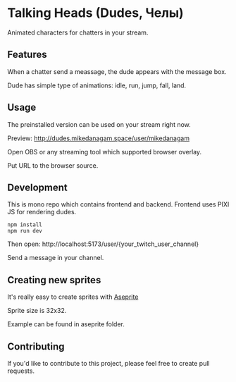 # Talking Heads (Dudes, Челы)

Animated characters for chatters in your stream.

## Features

When a chatter send a meassage, the dude appears with the message box.

Dude has simple type of animations: idle, run, jump, fall, land.

## Usage

The preinstalled version can be used on your stream right now.

Preview: http://dudes.mikedanagam.space/user/mikedanagam

Open OBS or any streaming tool which supported browser overlay.

Put URL to the browser source.

## Development

This is mono repo which contains frontend and backend.
Frontend uses PIXI JS for rendering dudes.

```
npm install
npm run dev
```

Then open: http://localhost:5173/user/{your_twitch_user_channel}

Send a message in your channel.

## Creating new sprites

It's really easy to create sprites with [Aseprite](https://github.com/aseprite/aseprite)

Sprite size is 32x32.

Example can be found in aseprite folder.

## Contributing

If you'd like to contribute to this project, please feel free to create pull requests.

